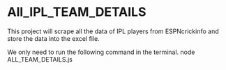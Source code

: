 # All_IPL_TEAM_DETAILS

This project will scrape all the data of IPL players from ESPNcrickinfo and store the data into the excel file.

We only need to run the following command in the terminal.
node ALL_TEAM_DETAILS.js
